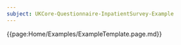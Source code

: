 ```yaml
---
subject: UKCore-Questionnaire-InpatientSurvey-Example 
---
```

{{page:Home/Examples/ExampleTemplate.page.md}}
